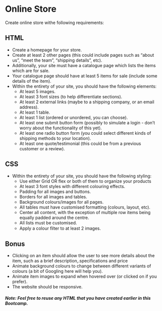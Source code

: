 # Online Store
Create online store withe following requirements:
## HTML
- Create a homepage for your store.
- Create at least 2 other pages (this could include pages such as “about us”, “meet the team”, “shipping details”, etc).
- Additionally, your site must have a catalogue page which lists the items which are for sale.
- Your catalogue page should have at least 5 items for sale (include some details of the item).
- Within the entirety of your site, you should have the following elements:
    - At least 5 images.
    - At least 3 font sizes (to help differentiate sections).
    - At least 2 external links (maybe to a shipping company, or an email address).
    - At least 1 table.
    - At least 1 list (ordered or unordered, you can choose).
    - At least one submit button form (possibly to simulate a login - don’t worry about the functionality of this yet).
    - At least one radio button form (you could select different kinds of shipping methods to your location).
    - At least one quote/testimonial (this could be from a previous customer or a review).


## CSS
- Within the entirety of your site, you should have the following styling:
    - Use either Grid OR flex or both of them to organize your products
    - At least 3 font styles with different colouring effects.
    - Padding for all images and buttons.
    - Borders for all images and tables.
    - Background colours/images for all pages.
    - All tables must have customised formatting (colours, layout, etc).
    - Center all content, with the exception of multiple row items being equally padded around the centre.
    - All lists must be customised.
    - Apply a colour ﬁlter to at least 2 images.

## Bonus
- Clicking on an item should allow the user to see more details about the item, such as a brief description,.specifications and price
- Animate background colours to change between different variants of colours (a bit of Googling here will help you).
- Animate item images to expand when hovered over (or clicked on if you prefer).
- The website should be responsive.

#### *Note: Feel free to reuse any HTML that you have created earlier in this Bootcamp.*